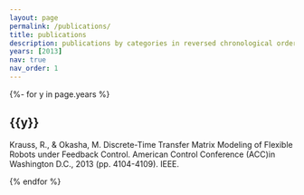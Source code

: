 ```yaml
---
layout: page
permalink: /publications/
title: publications
description: publications by categories in reversed chronological order. generated by jekyll-scholar.
years: [2013]
nav: true
nav_order: 1
---
```

<!-- _pages/publications.md -->
<div class="publications">

{%- for y in page.years %}
  <h2 class="year">{{y}}</h2>
  Krauss, R., & Okasha, M. Discrete-Time Transfer Matrix Modeling of Flexible Robots under Feedback Control.
  American Control Conference (ACC)in Washington D.C., 2013 (pp. 4104-4109). IEEE.

{% endfor %}

</div>
